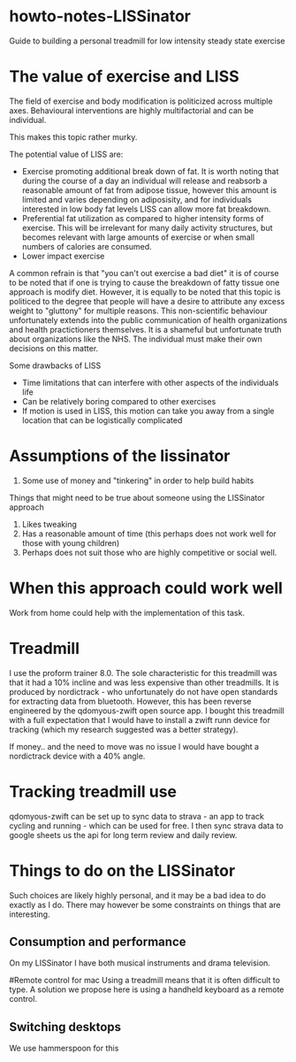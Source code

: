 # howto-notes-LISSinator
Guide to building a personal treadmill for low intensity steady state exercise

# The value of exercise and LISS
The field of exercise and body modification is politicized across multiple axes. 
Behavioural interventions are highly multifactorial and can be individual.

This makes this topic rather murky.

The potential value of LISS are:

* Exercise promoting additional break down of fat. It is worth noting that during the course of a day an individual will release and reabsorb a reasonable amount of fat from adipose tissue, however this amount is limited and varies depending on adiposisity, and for individuals interested in low body fat levels LISS can allow more fat breakdown.
* Preferential fat utilization as compared to higher intensity forms of exercise. This will be irrelevant for many daily activity structures, but becomes relevant with large amounts of exercise or when small numbers of calories are consumed.
* Lower impact exercise 

A common refrain is that "you can't out exercise a bad diet" it is of course to be noted that if one is trying to cause the breakdown of fatty tissue one approach is modify diet.
However, it is equally to be noted that this topic is politiced to the degree that people will have a desire to attribute any excess weight to "gluttony" for multiple reasons.
This non-scientific behaviour unfortunately extends into the public communication of health organizations and health practictioners themselves. It is a shameful but unfortunate truth about organizations like the NHS. The individual must make their own decisions on this matter.

Some drawbacks of LISS

* Time limitations that can interfere with other aspects of the individuals life
* Can be relatively boring compared to other exercises
* If motion is used in LISS, this motion can take you away from a single location that can be logistically complicated


# Assumptions of the lissinator
1. Some use of money and "tinkering" in order to help build habits

Things that might need to be true about someone using the LISSinator approach

1. Likes tweaking
2. Has a reasonable amount of time (this perhaps does not work well for those with young children)
3. Perhaps does not suit those who are highly competitive or social well.

# When this approach could work well
Work from home could help with the implementation of this task.


# Treadmill
I use the proform trainer 8.0. The sole characteristic for this treadmill was that it had a 10% incline and was less expensive than other treadmills.  It is produced by nordictrack - who unfortunately do not have open standards for extracting data from bluetooth. However, this has been reverse engineered by the qdomyous-zwift open source app. I bought this treadmill with a full expectation that I would have to install a zwift runn device for tracking (which my research suggested was a better strategy).

If money.. and the need to move was no issue I would have bought a nordictrack device with a 40% angle.

# Tracking treadmill use
qdomyous-zwift can be set up to sync data to strava - an app to track cycling and running - which can be used for free. I then sync strava data to google sheets us the api for long term review and daily review.

# Things to do on the LISSinator

Such choices are likely highly personal, and it may be a bad idea to do exactly as I do. There may however be some constraints on things that are interesting. 

## Consumption and performance
On my LISSinator I have both musical instruments and drama television.




#Remote control for mac
Using a treadmill means that it is often difficult to type. A solution
we propose here is using a handheld keyboard as a remote control.

## Switching desktops
We use hammerspoon for this
